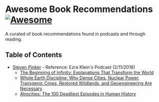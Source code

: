 # Awesome Book Recommendations [![Awesome](https://cdn.rawgit.com/sindresorhus/awesome/d7305f38d29fed78fa85652e3a63e154dd8e8829/media/badge.svg)](https://github.com/sindresorhus/awesome)

A curated of book recommendations found in podcasts and through reading.

## Table of Contents

<!-- MarkdownTOC depth=4 -->

- [Steven Pinker](#steven-pinker) - Reference: Ezra Klein's Podcast (2/11/2018)
    - [The Beginning of Infinity: Explanations That Transform the World](https://www.amazon.com/dp/B005DXR5ZC)
    - [Whole Earth Discipline: Why Dense Cities, Nuclear Power, Transgenic Crops, Restored Wildlands, and Geoengineering Are Necessary](https://www.amazon.com/dp/B0044KLPJC)
    - [Atrocities: The 100 Deadliest Episodes in Human History](https://www.amazon.com/dp/B005LW5JMQ)

    
